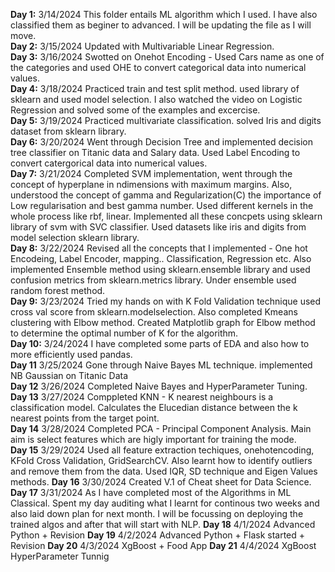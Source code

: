 **Day 1:** 3/14/2024 This folder entails ML algorithm which I used. I have also classified them as beginer to advanced. I will be updating the file as I will move.\
**Day 2:** 3/15/2024 Updated with Multivariable Linear Regression.\
**Day 3:** 3/16/2024 Swotted on Onehot Encoding - Used Cars name as one of the categories and used OHE to convert categorical data into numerical values.\
**Day 4:** 3/18/2024 Practiced train and test split method. used library of sklearn and used model selection. I also watched the video on Logistic Regression and solved some of the examples and excercise.\
**Day 5:** 3/19/2024 Practiced multivariate classification. solved Iris and digits dataset from sklearn library.\
**Day 6:** 3/20/2024 Went through Decision Tree and implemented decision tree classifier on Titanic data and Salary data. Used Label Encoding to convert catergorical data into numerical values.\
**Day 7:** 3/21/2024 Completed SVM implementation, went through the concept of hyperplane in ndimensions with maximum margins. Also, understood the concept of gamma and Regularization(C) the importance of Low regularisation and best gamma number. Used different kernels in the whole process like rbf, linear. Implemented all these concpets using sklearn library of svm with SVC classifier. Used datasets like iris and digits from model selection sklearn library.\
**Day 8:** 3/22/2024 Revised all the concepts that I implemented - One hot Encodeing, Label Encoder, mapping.. Classification, Regression etc. Also implemented Ensemble method using sklearn.ensemble library and used confusion metrics from sklearn.metrics library. Under ensemble used random forest method.\
**Day 9:** 3/23/2024 Tried my hands on with K Fold Validation technique used cross val score from sklearn.modelselection. Also completed Kmeans clustering with Elbow method. Created Matplotlib graph for Elbow method to determine the optimal number of K for the algorithm.\
**Day 10:** 3/24/2024 I have completed some parts of EDA and also how to more efficiently used pandas.\
**Day 11** 3/25/2024 Gone through Naive Bayes ML technique. implemented NB Gaussian on Titanic Data\
**Day 12** 3/26/2024 Completed Naive Bayes and HyperParameter Tuning.\
**Day 13** 3/27/2024 Comppleted KNN - K nearest neighbours is a classification model. Calculates the Elucedian distance between the k nearest points from the target point.\
**Day 14** 3/28/2024 Completed PCA - Principal Component Analysis. Main aim is select features which are higly important for training the mode.\
**Day 15** 3/29/2024 Used all feature extraction techiques, onehotencoding, KFold Cross Validation, GridSearchCV. Also learnt how to identify outliers and remove them from the data. Used IQR, SD technique and Eigen Values methods.
**Day 16** 3/30/2024 Created V.1 of Cheat sheet for Data Science. 
**Day 17** 3/31/2024 As I have completed most of the Algorithms in ML Classical. Spent my day auditing what I learnt for continous two weeks and also laid down plan for next month. I will be focussing on deploying the trained algos and after that will start with NLP.
**Day 18** 4/1/2024 Advanced Python + Revision 
**Day 19** 4/2/2024 Advanced Python + Flask started + Revision
**Day 20** 4/3/2024 XgBoost + Food App
**Day 21** 4/4/2024 XgBoost HyperParameter Tunnig 
